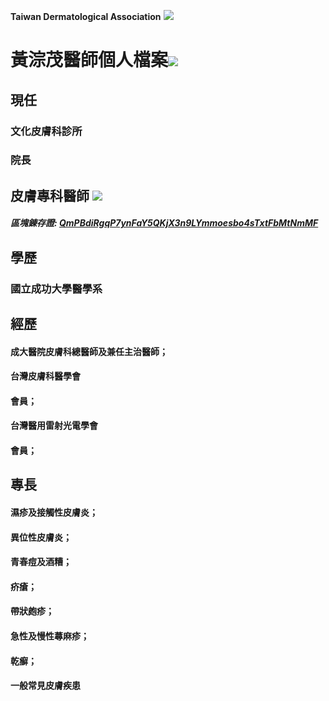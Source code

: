 **Taiwan Dermatological Association**
![](https://i.imgur.com/c4PrZud.png)
# 黃淙茂醫師個人檔案![](https://i.imgur.com/LwxVHcd.png)


## 現任

### 文化皮膚科診所 

### 院長 



## 皮膚專科醫師 ![](https://i.imgur.com/JP4b3IN.png)

##### 區塊錬存證: [QmPBdiRgqP7ynFaY5QKjX3n9LYmmoesbo4sTxtFbMtNmMF](https://explore.ipld.io/#/explore/QmPBdiRgqP7ynFaY5QKjX3n9LYmmoesbo4sTxtFbMtNmMF)


## 學歷

### 國立成功大學醫學系



## 經歷

#### 成大醫院皮膚科總醫師及兼任主治醫師；

#### 台灣皮膚科醫學會

#### 會員；

#### 台灣醫用雷射光電學會

#### 會員；



## 專長

#### 濕疹及接觸性皮膚炎；

#### 異位性皮膚炎；

#### 青春痘及酒糟；

#### 疥瘡；

#### 帶狀皰疹；

#### 急性及慢性蕁麻疹；

#### 乾癬；

#### 一般常見皮膚疾患




